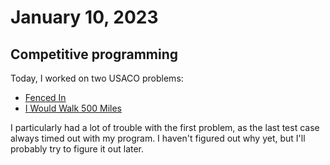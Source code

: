 # January 10, 2023

## Competitive programming

Today, I worked on two USACO problems:

- [Fenced In](http://www.usaco.org/index.php?page=viewproblem2&cpid=623)
- [I Would Walk 500 Miles](http://www.usaco.org/index.php?page=viewproblem2&cpid=946)

I particularly had a lot of trouble with the first problem, as the last test case always timed out with my program. I haven't figured out why yet, but I'll probably try to figure it out later.
